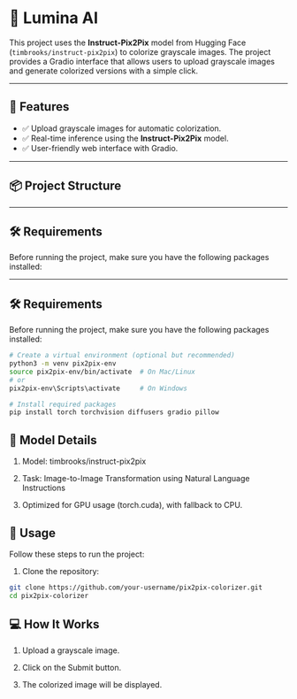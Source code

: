 # 🎨 Lumina AI

This project uses the **Instruct-Pix2Pix** model from Hugging Face (`timbrooks/instruct-pix2pix`) to colorize grayscale images. The project provides a Gradio interface that allows users to upload grayscale images and generate colorized versions with a simple click.

---

## 🚀 Features
- ✅ Upload grayscale images for automatic colorization.
- ✅ Real-time inference using the **Instruct-Pix2Pix** model.
- ✅ User-friendly web interface with Gradio.

---

## 📦 Project Structure

---

## 🛠️ Requirements
Before running the project, make sure you have the following packages installed:


---

## 🛠️ Requirements
Before running the project, make sure you have the following packages installed:

```bash
# Create a virtual environment (optional but recommended)
python3 -m venv pix2pix-env
source pix2pix-env/bin/activate  # On Mac/Linux
# or
pix2pix-env\Scripts\activate     # On Windows

# Install required packages
pip install torch torchvision diffusers gradio pillow
```
## 📸 Model Details

1. Model: timbrooks/instruct-pix2pix

2. Task: Image-to-Image Transformation using Natural Language Instructions

3. Optimized for GPU usage (torch.cuda), with fallback to CPU.

## 📝 Usage

Follow these steps to run the project:

1. Clone the repository:
```bash
git clone https://github.com/your-username/pix2pix-colorizer.git
cd pix2pix-colorizer
```

## 💻 How It Works
1. Upload a grayscale image.

2. Click on the Submit button.

3. The colorized image will be displayed.
